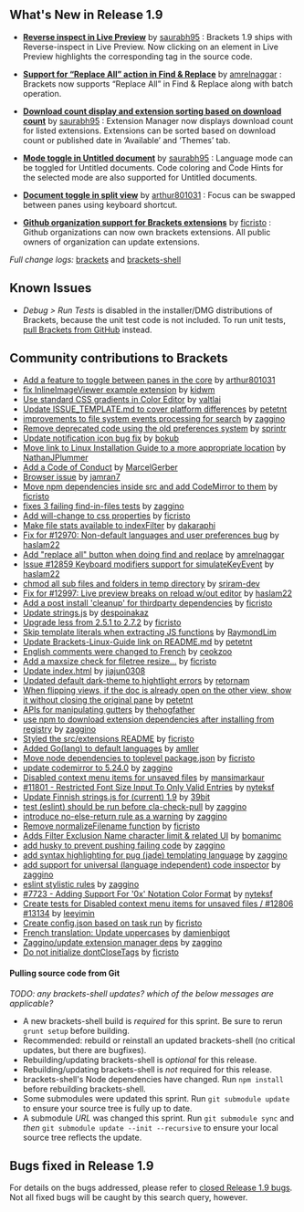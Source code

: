 What's New in Release 1.9
-------------------------

*  **[Reverse inspect in Live Preview](https://github.com/brackets-cont/brackets/pull/13044)** by [saurabh95](https://github.com/saurabh95) : 
    Brackets 1.9 ships with Reverse-inspect in Live Preview. Now clicking on an element in Live Preview highlights the corresponding tag in the source code.

*  **[Support for “Replace All” action in Find & Replace](https://github.com/brackets-cont/brackets/pull/12988)** by [amrelnaggar](https://github.com/amrelnaggar) : 
    Brackets now supports “Replace All” in Find & Replace along with batch operation.

*  **[Download count display and extension sorting based on download count](https://github.com/brackets-cont/brackets/pull/13080)** by [saurabh95](https://github.com/saurabh95) : 
   Extension Manager now displays download count for listed extensions. Extensions can be sorted based on download count or published date in ‘Available’ and ‘Themes’ tab.

*  **[Mode toggle in Untitled document](https://github.com/brackets-cont/brackets/pull/13086)** by [saurabh95](https://github.com/saurabh95) : 
    Language mode can be toggled for Untitled documents. Code coloring and Code Hints for the selected mode are also supported for Untitled documents.

*  **[Document toggle in split view](https://github.com/brackets-cont/brackets/pull/12853)** by [arthur801031](https://github.com/arthur801031) : 
    Focus can be swapped between panes using keyboard shortcut.

*  **[Github organization support for Brackets extensions](https://github.com/brackets-cont/brackets-registry/pull/70)** by [ficristo](https://github.com/ficristo) : 
    Github organizations can now own brackets extensions. All public owners of organization can update extensions.


_Full change logs:_ [brackets](https://github.com/brackets-cont/brackets/compare/release-1.8...release-1.9#commits_bucket) and [brackets-shell](https://github.com/brackets-cont/brackets-shell/compare/release-1.8...release-1.9#commits_bucket)



Known Issues
------------
* _Debug > Run Tests_ is disabled in the installer/DMG distributions of Brackets, because the unit test code is not included. To run unit tests, [pull Brackets from GitHub](https://github.com/brackets-cont/brackets/wiki/How-to-Hack-on-Brackets#wiki-getcode) instead.


Community contributions to Brackets
-----------------------------------
* [Add a feature to toggle between panes in the core](https://github.com/brackets-cont/brackets/pull/12853) by [arthur801031](https://github.com/arthur801031)
* [fix InlineImageViewer example extension](https://github.com/brackets-cont/brackets/pull/9191) by [kidwm](https://github.com/kidwm)
* [Use standard CSS gradients in Color Editor](https://github.com/brackets-cont/brackets/pull/12861) by [valtlai](https://github.com/valtlai)
* [Update ISSUE_TEMPLATE.md to cover platform differences](https://github.com/brackets-cont/brackets/pull/12866) by [petetnt](https://github.com/petetnt)
* [improvements to file system events processing for search](https://github.com/brackets-cont/brackets/pull/12885) by [zaggino](https://github.com/zaggino)
* [Remove deprecated code using the old preferences system](https://github.com/brackets-cont/brackets/pull/12720) by [sprintr](https://github.com/sprintr)
* [Update notification icon bug fix](https://github.com/brackets-cont/brackets/pull/12921) by [bokub](https://github.com/bokub)
* [Move link to Linux Installation Guide to a more appropriate location](https://github.com/brackets-cont/brackets/pull/12950) by [NathanJPlummer](https://github.com/NathanJPlummer)
* [Add a Code of Conduct](https://github.com/brackets-cont/brackets/pull/12751) by [MarcelGerber](https://github.com/MarcelGerber)
* [Browser issue](https://github.com/brackets-cont/brackets/pull/12946) by [jamran7](https://github.com/jamran7)
* [Move npm dependencies inside src and add CodeMirror to them](https://github.com/brackets-cont/brackets/pull/12972) by [ficristo](https://github.com/ficristo)
* [fixes 3 failing find-in-files tests](https://github.com/brackets-cont/brackets/pull/12973) by [zaggino](https://github.com/zaggino)
* [Add will-change to css properties](https://github.com/brackets-cont/brackets/pull/12982) by [ficristo](https://github.com/ficristo)
* [Make file stats available to indexFilter](https://github.com/brackets-cont/brackets/pull/12445) by [dakaraphi](https://github.com/dakaraphi)
* [Fix for #12970: Non-default languages and user preferences bug](https://github.com/brackets-cont/brackets/pull/12979) by [haslam22](https://github.com/haslam22)
* [Add "replace all" button when doing find and replace](https://github.com/brackets-cont/brackets/pull/12988) by [amrelnaggar](https://github.com/amrelnaggar)
* [Issue #12859 Keyboard modifiers support for simulateKeyEvent](https://github.com/brackets-cont/brackets/pull/12863) by [haslam22](https://github.com/haslam22)
* [chmod all sub files and folders in temp directory](https://github.com/brackets-cont/brackets/pull/13023) by [sriram-dev](https://github.com/sriram-dev)
* [Fix for #12997: Live preview breaks on reload w/out editor](https://github.com/brackets-cont/brackets/pull/13017) by [haslam22](https://github.com/haslam22)
* [Add a post install 'cleanup' for thirdparty dependencies](https://github.com/brackets-cont/brackets/pull/13020) by [ficristo](https://github.com/ficristo)
* [Update strings.js](https://github.com/brackets-cont/brackets/pull/13028) by [despoinakaz](https://github.com/despoinakaz)
* [Upgrade less from 2.5.1 to 2.7.2](https://github.com/brackets-cont/brackets/pull/13019) by [ficristo](https://github.com/ficristo)
* [Skip template literals when extracting JS functions](https://github.com/brackets-cont/brackets/pull/13038) by [RaymondLim](https://github.com/RaymondLim)
* [Update Brackets-Linux-Guide link on README.md](https://github.com/brackets-cont/brackets/pull/13043) by [petetnt](https://github.com/petetnt)
* [English comments were changed to French](https://github.com/brackets-cont/brackets/pull/12905) by [ceokzoo](https://github.com/ceokzoo)
* [Add a maxsize check for filetree resize…](https://github.com/brackets-cont/brackets/pull/13026) by [ficristo](https://github.com/ficristo)
* [Update index.html](https://github.com/brackets-cont/brackets/pull/13055) by [jiajun0308](https://github.com/jiajun0308)
* [Updated default dark-theme to hightlight errors](https://github.com/brackets-cont/brackets/pull/13068) by [retornam](https://github.com/retornam)
* [When flipping views, if the doc is already open on the other view, show it without closing the original pane](https://github.com/brackets-cont/brackets/pull/12248) by [petetnt](https://github.com/petetnt)
* [APIs for manipulating gutters](https://github.com/brackets-cont/brackets/pull/12742) by [thehogfather](https://github.com/thehogfather)
* [use npm to download extension dependencies after installing from registry](https://github.com/brackets-cont/brackets/pull/10602) by [zaggino](https://github.com/zaggino)
* [Styled the src/extensions README](https://github.com/brackets-cont/brackets/pull/13113) by [ficristo](https://github.com/ficristo)
* [Added Go(lang) to default languages](https://github.com/brackets-cont/brackets/pull/13114) by [amller](https://github.com/amller)
* [Move node dependencies to toplevel package.json](https://github.com/brackets-cont/brackets/pull/13128) by [ficristo](https://github.com/ficristo)
* [update codemirror to 5.24.0](https://github.com/brackets-cont/brackets/pull/13116) by [zaggino](https://github.com/zaggino)
* [Disabled context menu items for unsaved files](https://github.com/brackets-cont/brackets/pull/12806) by [mansimarkaur](https://github.com/mansimarkaur)
* [#11801 - Restricted Font Size Input To Only Valid Entries](https://github.com/brackets-cont/brackets/pull/13123) by [nyteksf](https://github.com/nyteksf)
* [Update Finnish strings.js for (current) 1.9](https://github.com/brackets-cont/brackets/pull/13143) by [39bit](https://github.com/39bit)
* [test (eslint) should be run before cla-check-pull](https://github.com/brackets-cont/brackets/pull/13148) by [zaggino](https://github.com/zaggino)
* [introduce no-else-return rule as a warning](https://github.com/brackets-cont/brackets/pull/13129) by [zaggino](https://github.com/zaggino)
* [Remove normalizeFilename function](https://github.com/brackets-cont/brackets/pull/13147) by [ficristo](https://github.com/ficristo)
* [Adds Filter Exclusion Name character limit & related UI](https://github.com/brackets-cont/brackets/pull/13155) by [bomanimc](https://github.com/bomanimc)
* [add husky to prevent pushing failing code](https://github.com/brackets-cont/brackets/pull/13151) by [zaggino](https://github.com/zaggino)
* [add syntax highlighting for pug (jade) templating language](https://github.com/brackets-cont/brackets/pull/13131) by [zaggino](https://github.com/zaggino)
* [add support for universal (language independent) code inspector](https://github.com/brackets-cont/brackets/pull/13153) by [zaggino](https://github.com/zaggino)
* [eslint stylistic rules](https://github.com/brackets-cont/brackets/pull/13177) by [zaggino](https://github.com/zaggino)
* [#7723 - Adding Support For '0x' Notation Color Format](https://github.com/brackets-cont/brackets/pull/13154) by [nyteksf](https://github.com/nyteksf)
* [Create tests for Disabled context menu items for unsaved files / #12806 #13134](https://github.com/brackets-cont/brackets/pull/13178) by [leeyimin](https://github.com/leeyimin)
* [Create config.json based on task run](https://github.com/brackets-cont/brackets/pull/12778) by [ficristo](https://github.com/ficristo)
* [French translation: Update uppercases](https://github.com/brackets-cont/brackets/pull/12420) by [damienbigot](https://github.com/damienbigot)
* [Zaggino/update extension manager deps](https://github.com/brackets-cont/brackets/pull/12933) by [zaggino](https://github.com/zaggino)
* [Do not initialize dontCloseTags](https://github.com/brackets-cont/brackets/pull/13183) by [ficristo](https://github.com/ficristo)


#### Pulling source code from Git
_TODO: any brackets-shell updates? which of the below messages are applicable?_

* A new brackets-shell build is _required_ for this sprint. Be sure to rerun `grunt setup` before building.
* Recommended: rebuild or reinstall an updated brackets-shell (no critical updates, but there are bugfixes).
* Rebuilding/updating brackets-shell is _optional_ for this release.
* Rebuilding/updating brackets-shell is _not_ required for this release.
* brackets-shell's Node dependencies have changed. Run `npm install` before rebuilding brackets-shell.
* Some submodules were updated this sprint. Run `git submodule update` to ensure your source tree is fully up to date.
* A submodule _URL_ was changed this sprint. Run `git submodule sync` and _then_ `git submodule update --init --recursive` to ensure your local source tree reflects the update.


Bugs fixed in Release 1.9
-------------------------
For details on the bugs addressed, please refer to [closed Release 1.9 bugs](https://github.com/brackets-cont/brackets/issues?q=is%3Aclosed+milestone%3A%22Release+1.9%22). Not all fixed bugs will be caught by this search query, however.